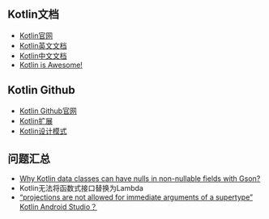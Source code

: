 ## Kotlin文档
* [Kotlin官网](https://kotlinlang.org/)
* [Kotlin英文文档](https://kotlinlang.org/docs/reference/)
* [Kotlin中文文档](http://www.kotlincn.net/docs/reference/)
* [Kotlin is Awesome!](https://kotlin.link/)



## Kotlin Github
* [Kotlin Github官网](https://github.com/JetBrains/kotlin)
* [Kotlin扩展](https://github.com/android/android-ktx)
* [Kotlin设计模式](https://github.com/dbacinski/Design-Patterns-In-Kotlin)


## 问题汇总
* [Why Kotlin data classes can have nulls in non-nullable fields with Gson?](https://stackoverflow.com/questions/52837665/why-kotlin-data-classes-can-have-nulls-in-non-nullable-fields-with-gson)
* Kotlin无法将函数式接口替换为Lambda
* [“projections are not allowed for immediate arguments of a supertype” Kotlin Android Studio？](https://stackoverflow.com/questions/44058972/projections-are-not-allowed-for-immediate-arguments-of-a-supertype-kotlin-andr
)

